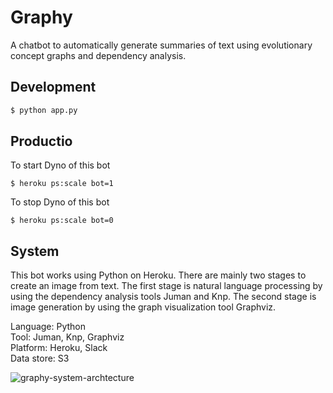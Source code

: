 # Graphy
A chatbot to automatically generate summaries of text using evolutionary concept graphs and dependency analysis.	
## Development
```py
$ python app.py
```

## Productio
To start Dyno of this bot
```
$ heroku ps:scale bot=1
```

To stop Dyno of this bot
```
$ heroku ps:scale bot=0
```

## System
This bot works using Python on Heroku. There are mainly two stages to create an image from text. The first stage is natural language processing by using the dependency analysis tools Juman and Knp. The second stage is image generation by using the graph visualization tool Graphviz. 

Language: Python  
Tool: Juman, Knp, Graphviz  
Platform: Heroku, Slack  
Data store: S3  

![graphy-system-archtecture](https://raw.githubusercontent.com/d0iasm/graphy/master/images/graphy_architecture.png)
